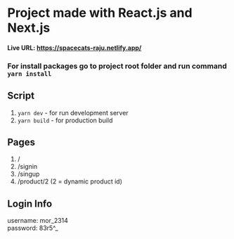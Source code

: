 # Project made with React.js and Next.js

#### Live URL: https://spacecats-raju.netlify.app/

### For install packages go to project root folder and run command `yarn install`

## Script
1. `yarn dev` - for run development server
2. `yarn build` - for production build

## Pages
1. /
2. /signin
3. /singup
4. /product/2 (2 = dynamic product id)

## Login Info
username: mor_2314 \
password: 83r5^_
